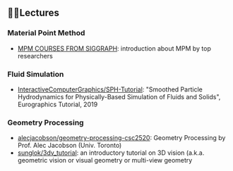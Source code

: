 ## 👩‍🏫Lectures
### Material Point Method
- [MPM COURSES FROM SIGGRAPH](https://www.seas.upenn.edu/~cffjiang/mpmcourse.html): introduction about MPM by top researchers

### Fluid Simulation
- [InteractiveComputerGraphics/SPH-Tutorial](https://github.com/InteractiveComputerGraphics/SPH-Tutorial): "Smoothed Particle Hydrodynamics for Physically-Based Simulation of Fluids and Solids", Eurographics Tutorial, 2019

### Geometry Processing
- [alecjacobson/geometry-processing-csc2520](https://github.com/alecjacobson/geometry-processing-csc2520): Geometry Processing by Prof. Alec Jacobson (Univ. Toronto)
- [sunglok/3dv_tutorial](https://github.com/sunglok/3dv_tutorial): an introductory tutorial on 3D vision (a.k.a. geometric vision or visual geometry or multi-view geometry
